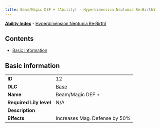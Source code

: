 ```yaml
---
title: Beam/Magic DEF + (Ability) - Hyperdimension Neptunia Re;Birth1
---
```


[**Ability Index**](/neptunia/rb1/ability/index.html) - [Hyperdimension Neptunia Re;Birth1](/neptunia/rb1)

## Contents

- [Basic information](#basic-information)

## Basic information

|   |   |
| -- | -- |
| **ID** | 12
**DLC** | [Base](/neptunia/rb1/dlc/1-base.html)
**Name** | Beam/Magic DEF +
**Required Lily level** | N/A
**Description** | 
**Effects** | Increases Mag. Defense by 50% |
